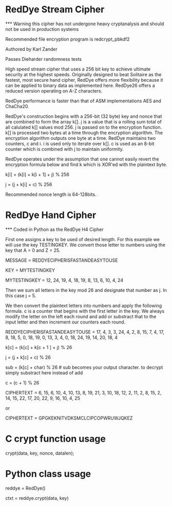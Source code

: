 # RedDye Stream Cipher

*** Warning this cipher has not undergone heavy cryptanalysis and should not be used in production systems

Recommended file encryption program is redcrypt_pbkdf2

Authored by Karl Zander

Passes Dieharder randomness tests

High speed stream cipher that uses a 256 bit key to achieve ultimate security at the highest speeds.  Originally designed to beat Solitaire as the fastest, most secure hand cipher, RedDye offers more flexibility because it can be applied to binary data as implemented here.  RedDye26 offers a reduced version operating on A-Z characters.

RedDye performance is faster than that of ASM implementations AES and ChaCha20.

RedDye's construction begins with a 256-bit (32 byte) key and nonce that are combined to form the array k[].  j is a value that is a rolling sum total of all calulated k[] values mod 256.  j is passed on to the encryption function.  k[] is processed two bytes at a time through the encryption algorithm.  The encryption algorithm outputs one byte at a time.  RedDye maintains two counters, c and i.  i is used only to iterate over k[].  c is used as an 8-bit counter which is combined with j to maintain uniformity.

RedDye operates under the assumption that one cannot easily revert the encryption formula below and find k which is XOR'ed with the plaintext byte.

k[i] = (k[i] + k[i + 1] + j) % 256

j = (j + k[i] + c) % 256

Recommended nonce length is 64-128bits.

# RedDye Hand Cipher

*** Coded in Python as the RedDye H4 Cipher

First one assigns a key to be used of desired length.  For this example we will use the key TESTINGKEY.  We convert those letter to numbers using the key that A = 0 and Z = 25.

MESSAGE = REDDYECIPHERISFASTANDEASYTOUSE

KEY = MYTESTINGKEY

MYTESTINGKEY = 12, 24, 19, 4, 18, 19, 8, 13, 6, 10, 4, 24

Then we sum all letters in the key mod 26 and designate that number as j.  In this case j = 5.

We then convert the plaintext letters into numbers and apply the following formula. c is a counter that begins with the first letter in the key.  We always modify the letter on the left each round and add or substract that to the input letter and then increment our counters each round.

REDDYECIPHERISFASTANDEASYTOUSE = 17, 4, 3, 3, 24, 4, 2, 8, 15, 7, 4, 17, 8, 18, 5, 0, 18, 19, 0, 13, 3, 4, 0, 18, 24, 19, 14, 20, 18, 4

k[c] = (k[c] + k[c + 1 ] + j) % 26

j = (j + k[c] + c) % 26

sub = (k[c] + char) % 26  # sub becomes your output character.  to decrypt simply substract here instead of add

c = (c + 1) % 26

CIPHERTEXT = 6, 15, 6, 10, 4, 10, 13, 8, 19, 21, 3, 10, 18, 12, 2, 11, 2, 8, 15, 2, 14, 15, 22, 17, 20, 22, 9, 16, 10, 4, 25

or

CIPHERTEXT = GPGKEKNITVDKSMCLCIPCOPWRUWJQKEZ

# C crypt function usage

crypt(data, key, nonce, datalen);


# Python class usage
reddye = RedDye()

ctxt = reddye.crypt(data, key)
